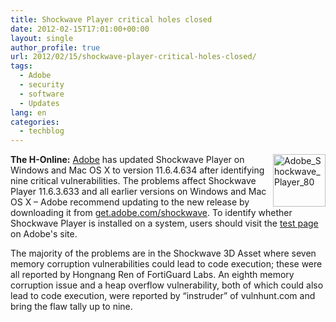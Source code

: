 ```yaml
---
title: Shockwave Player critical holes closed
date: 2012-02-15T17:01:00+00:00
layout: single
author_profile: true
url: 2012/02/15/shockwave-player-critical-holes-closed/
tags:
  - Adobe
  - security
  - software
  - Updates
lang: en
categories: 
  - techblog
---
```

[<img title="Adobe_Shockwave_Player_80" border="0" alt="Adobe_Shockwave_Player_80" align="right" src="http://lh3.ggpht.com/-NNHIytX6AzU/Tzvd1S9CfvI/AAAAAAAAExw/UftAm85N-mo/Adobe_Shockwave_Player_80_thumb.png?imgmax=800" width="84" height="84" />](http://lh6.ggpht.com/-PRNBAHlaA7w/TzvdveXVeZI/AAAAAAAAExo/zcX2FNLoM6Y/s1600-h/Adobe_Shockwave_Player_80%25255B2%25255D.png)**The H-Online:** [Adobe](http://adobe.com/) has updated Shockwave Player on Windows and Mac OS X to version 11.6.4.634 after identifying nine critical vulnerabilities. The problems affect Shockwave Player 11.6.3.633 and all earlier versions on Windows and Mac OS X – Adobe recommend updating to the new release by downloading it from [get.adobe.com/shockwave](http://get.adobe.com/shockwave/). To identify whether Shockwave Player is installed on a system, users should visit the [test page](http://www.adobe.com/shockwave/welcome/) on Adobe's site. 

The majority of the problems are in the Shockwave 3D Asset where seven memory corruption vulnerabilities could lead to code execution; these were all reported by Hongnang Ren of FortiGuard Labs. An eighth memory corruption issue and a heap overflow vulnerability, both of which could also lead to code execution, were reported by “instruder” of vulnhunt.com and bring the flaw tally up to nine.